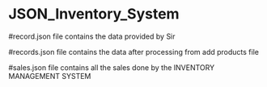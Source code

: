# JSON_Inventory_System
#record.json file contains the data provided by Sir


#records.json file contains the data after processing from add products file 

#sales.json file contains all the sales done by the INVENTORY MANAGEMENT SYSTEM

